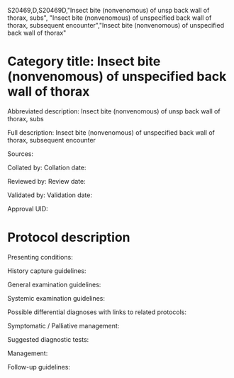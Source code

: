 S20469,D,S20469D,"Insect bite (nonvenomous) of unsp back wall of thorax, subs", "Insect bite (nonvenomous) of unspecified back wall of thorax, subsequent encounter","Insect bite (nonvenomous) of unspecified back wall of thorax"
# Category title: Insect bite (nonvenomous) of unspecified back wall of thorax

Abbreviated description: Insect bite (nonvenomous) of unsp back wall of thorax, subs

Full description: Insect bite (nonvenomous) of unspecified back wall of thorax, subsequent encounter

Sources:

Collated by:
Collation date:

Reviewed by:
Review date:

Validated by:
Validation date:

Approval UID:

# Protocol description

Presenting conditions:

History capture guidelines:

General examination guidelines:

Systemic examination guidelines:

Possible differential diagnoses with links to related protocols:

Symptomatic / Palliative management:

Suggested diagnostic tests:

Management:

Follow-up guidelines:
